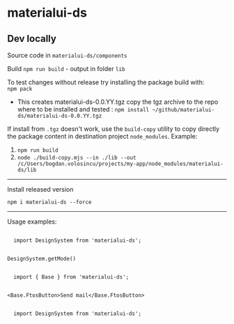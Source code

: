 # materialui-ds

## Dev locally

Source code in `materialui-ds/components`

Build
`npm run build` - output in folder `lib`

To test changes without release try installing the package build with:  
`npm pack`

- This creates materialui-ds-0.0.YY.tgz
  copy the tgz archive to the repo where to be installed and tested :
  `npm install ~/github/materialui-ds/materialui-ds-0.0.YY.tgz`

If install from `.tgz` doesn't work, use the `build-copy` utility to copy directly the package content in destination project `node_modules`.
Example:

1. `npm run build`
2. `node ./build-copy.mjs --in ./lib --out /c/Users/bogdan.volosincu/projects/my-app/node_modules/materialui-ds/lib`

---

Install released version

`npm i materialui-ds --force`

---

Usage examples:

<code>
  import DesignSystem from 'materialui-ds';
  
  DesignSystem.getMode()
</code>

<code>
  import { Base } from 'materialui-ds';
  
  <Base.FtosButton>Send mail</Base.FtosButton>
</code>

<code>
  import DesignSystem from 'materialui-ds';
  <DesignSystem.UploadComponent
      onErr={onErr}
      onChange={handleUpload}
    />
</code>

